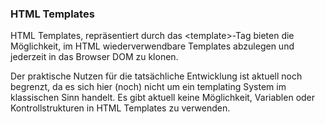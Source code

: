 ### HTML Templates

HTML Templates, repräsentiert durch das &lt;template&gt;-Tag bieten die Möglichkeit, im HTML wiederverwendbare Templates abzulegen und jederzeit in das Browser DOM zu klonen.

Der praktische Nutzen für die tatsächliche Entwicklung ist aktuell noch begrenzt, da es sich hier (noch) nicht um ein templating System im klassischen Sinn handelt. Es gibt aktuell keine Möglichkeit, Variablen oder Kontrollstrukturen in HTML Templates zu verwenden.
